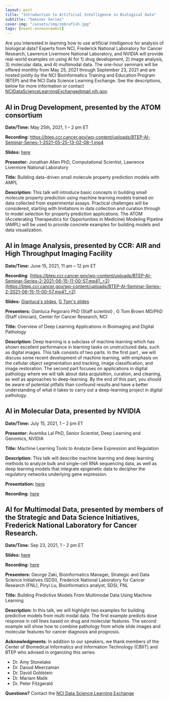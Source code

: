 ```yaml
---
layout: post
title: "Introduction to Artificial Intelligence in Biological Data"
subtitle: "Seminar Series"
cover-img: "/assets/img/zebrafish.jpg"
tags: [event-announcement]
---
```


Are you interested in learning how to use artificial intelligence for analysis of biological data? Experts from NCI, Frederick National Laboratory for Cancer Research, Lawrence Livermore National Laboratory, and NVIDIA will provide real-world examples on using AI for 1) drug development, 2) image analysis, 3) molecular data, and 4) multimodal data. The one-hour seminars will be offered monthly from May 25, 2021 through September 23, 2021 and are hosted jointly by the NCI Bioinformatics Training and Education Program (BTEP) and the NCI Data Science Learning Exchange. See the descriptions, below for more information or contact  NCIDataScienceLearningExchange@mail.nih.gov.

## AI in Drug Development, presented by the ATOM consortium
**Date/Time:** May 25th, 2021, 1 – 2 pm ET

**Recording:** https://btep.ccr.cancer.gov/wp-content/uploads/BTEP-AI-Seminar-Series-1-2021-05-25-13-02-08-1.mp4

**Slides:** [here](https://github.com/CBIIT/p2p-datasci/raw/gh-pages/attachments/ATOM_ddm_052021_send.pdf)

**Presenter:** Jonathan Allen PhD, Computational Scientist, Lawrence Livermore National Laboratory

**Title:** Building data-driven small molecule property prediction models with AMPL

**Description:** This talk will introduce basic concepts in building small molecule property prediction using machine learning models trained on data collected from experimental assays. Practical challenges will be considered, starting with limitations in data collection and curation through to model selection for property prediction applications. The ATOM (Accelerating Therapeutics for Opportunities in Medicine) Modeling Pipeline (AMPL) will be used to provide concrete examples for building models and data visualization.

## AI in Image Analysis, presented by CCR: AIR and High Throughput Imaging Facility
**Date/Time:** June 15, 2021, 11 am – 12 pm ET

**Recording**: [https://btep.ccr.cancer.gov/wp-content/uploads/BTEP-AI-Seminar-Series-2-2021-06-15-11-00-57.mp4?_=2](https://btep.ccr.cancer.gov/wp-content/uploads/BTEP-AI-Seminar-Series-2-2021-06-15-11-00-57.mp4?_=2)

**Slides:** [Gianluca's slides](https://github.com/CBIIT/p2p-datasci/raw/gh-pages/attachments/210615_ML_Short_Lowres.pdf), [G Tom's slides](https://github.com/CBIIT/p2p-datasci/raw/gh-pages/attachments/GTB-NCI-Digitpath-Talk-6-15-2021-final.pdf)

**Presenters:** Gianluca Pegoraro PhD (Staff scientist) , G Tom Brown MD/PhD (Staff clinician), Center for Cancer Research, NCI

**Title:** Overview of Deep Learning Applications in Bioimaging and Digital Pathology 

**Description:** Deep learning is a subclass of machine learning which has shown excellent performance in learning tasks on unstructured data, such as digital images. This talk consists of two parts. In the first part , we will discuss some recent development of machine learning, with emphasis on the cellular object segmentation and tracking, image classification, and image restoration. The second part focuses on applications in digital pathology where we will talk about data acquisition, curation, and cleaning, as well as approaches to deep-learning. By the end of this part, you should be aware of potential pitfalls than confound results and have a better understanding of what it takes to carry out a deep-learning project in digital pathology.

## AI in Molecular Data, presented by NVIDIA
**Date/Time:** July 15, 2021, 1 – 2 pm ET

**Presenter:** Avantika Lal PhD, Senior Scientist, Deep Learning and Genomics, NVIDIA

**Title:** Machine Learning Tools to Analyze Gene Expression and Regulation 

**Description:** This talk will describe machine learning and deep learning methods to analyze bulk and single-cell RNA sequencing data, as well as deep learning models that integrate epigenetic data to decipher the regulatory networks underlying gene expression.

**Presentation:** [here](../attachments/Machine-Learning-Tools-to-Analyze-Gene-Expression-and-Regulation.pdf)

**Recording:** [here](https://btep.ccr.cancer.gov/wp-content/uploads/BTEP-AI-Seminar-Series-3-2021-07-15-13-00-58.mp4?_=3)
## AI for Multimodal Data, presented by members of the Strategic and Data Science Initiatives, Frederick National Laboratory for Cancer Research. 

**Date/Time:** Sep 23, 2021, 1 – 2 pm ET

**Slides:** [here](../attachments/ai-multi-modal-data.pdf])

**Recording:** [here](https://cbiit.webex.com/cbiit/ldr.php?RCID=92945a2966904b533f2f35f05f044cac)

**Presenters:** George Zaki, Bioinformatics Manager, Strategic and Data Science Initiatives (SDSI), Frederick National Laboratory for Cancer Research (FNL), Pinyi Lu, Bioinformatics analyst, SDSI, FNL

**Title:** Building Predictive Models From Multimodal Data Using Machine Learning 

**Description:** In this talk, we will highlight two examples for building predictive models from multi modal data. The first example predicts dose response in cell lines based on drug and molecular features. The second example will show how to combine pathology from whole slide images and molecular features for cancer diagnosis and prognosis.

**Acknowledgments**:
In addition to our speakers, we thank members of the Center of Biomedical Informatics and Information Technology (CBIIT) and BTEP who advised in organizing this series:
* Dr. Amy Stonelake
* Dr. Daoud Meerzaman
* Dr. David Goldstein
* Dr. Mariam Malik
* Dr. Peter Fitzgerald

**Questions?** Contact the [NCI Data Science Learning Exchange](mailto:NCIDataScienceLearningExchange@mail.nih.gov)
